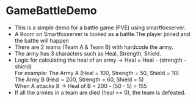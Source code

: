 # GameBattleDemo
+ This is a simple demo for a battle game (PVE) using smartfoxserver.<br/>
+ A Room on Smartfoxserver is looked as a battle.The player joined and the battle will happen
+ There are 2 teams (Team A & Team B) with hardcode the army.<br/>
+ The army has 3 characters such as Heal, Strength, Shield.<br/>
+ Logic for calculating the heal of an army -> Heal = Heal - (strength - shield)<br/>
      For example: The Army A (Heal = 100, Strength = 50, Shield = 10) <br/>
      The Army B (Heal = 200, Strength = 60, Shield = 5) <br/>
      When A attacks B -> Heal of B = 200 - (50 - 5) = 155<br/>
+ If all the armies in a team are died (heal <= 0), the team is defeated.
